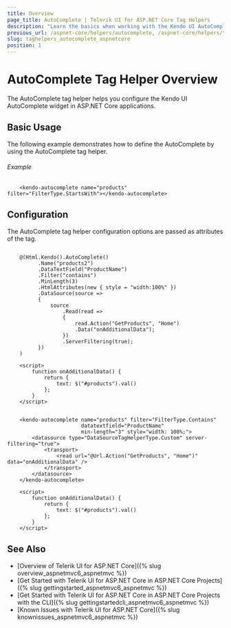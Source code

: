 ```yaml
---
title: Overview
page_title: AutoComplete | Telerik UI for ASP.NET Core Tag Helpers
description: "Learn the basics when working with the Kendo UI AutoComplete tag helper for ASP.NET Core (MVC 6 or ASP.NET Core MVC)."
previous_url: /aspnet-core/helpers/autocomplete, /aspnet-core/helpers/tag-helpers/autocomplete
slug: taghelpers_autocomplete_aspnetcore
position: 1
---
```


# AutoComplete Tag Helper Overview

The AutoComplete tag helper helps you configure the Kendo UI AutoComplete widget in ASP.NET Core applications.

## Basic Usage

The following example demonstrates how to define the AutoComplete by using the AutoComplete tag helper.

###### Example

        <kendo-autocomplete name="products" filter="FilterType.StartsWith"></kendo-autocomplete>

## Configuration

The AutoComplete tag helper configuration options are passed as attributes of the tag.

```tab-cshtml

    @(Html.Kendo().AutoComplete()
          .Name("products2")
          .DataTextField("ProductName")
          .Filter("contains")
          .MinLength(3)
          .HtmlAttributes(new { style = "width:100%" })
          .DataSource(source =>
          {
              source
                  .Read(read =>
                  {
                      read.Action("GetProducts", "Home")
                      .Data("onAdditionalData");
                  })
                  .ServerFiltering(true);
          })
    )

    <script>
        function onAdditionalData() {
            return {
                text: $("#products").val()
            };
        }
    </script>
```
```tab-tagHelper

    <kendo-autocomplete name="products" filter="FilterType.Contains"
                        datatextfield="ProductName"
                        min-length="3" style="width: 100%;">
        <datasource type="DataSourceTagHelperType.Custom" server-filtering="true">
            <transport>
                <read url="@Url.Action("GetProducts", "Home")" data="onAdditionalData" />
            </transport>
        </datasource>
    </kendo-autocomplete>

    <script>
        function onAdditionalData() {
            return {
                text: $("#products").val()
            };
        }
    </script>
```

## See Also

* [Overview of Telerik UI for ASP.NET Core]({% slug overview_aspnetmvc6_aspnetmvc %})
* [Get Started with Telerik UI for ASP.NET Core in ASP.NET Core Projects]({% slug gettingstarted_aspnetmvc6_aspnetmvc %})
* [Get Started with Telerik UI for ASP.NET Core in ASP.NET Core Projects with the CLI]({% slug gettingstartedcli_aspnetmvc6_aspnetmvc %})
* [Known Issues with Telerik UI for ASP.NET Core]({% slug knownissues_aspnetmvc6_aspnetmvc %})
